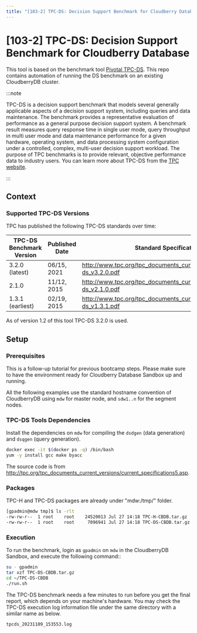 ```yaml
---
title: "[103-2] TPC-DS: Decision Support Benchmark for Cloudberry Database"
---
```


# [103-2] TPC-DS: Decision Support Benchmark for Cloudberry Database

This tool is based on the benchmark tool [Pivotal TPC-DS](https://github.com/pivotal/TPC-DS). This repo contains automation of running the DS benchmark on an existing CloudberryDB cluster.

:::note

TPC-DS is a decision support benchmark that models several generally applicable aspects of a decision support system, including queries and data maintenance. The benchmark provides a representative evaluation of performance as a general purpose decision support system. A benchmark result measures query response time in single user mode, query throughput in multi user mode and data maintenance performance for a given hardware, operating system, and data processing system configuration under a controlled, complex, multi-user decision support workload. The purpose of TPC benchmarks is to provide relevant, objective performance data to industry users. You can learn more about TPC-DS from the [TPC website](https://www.tpc.org/tpcds/default5.asp). 

:::

## Context

### Supported TPC-DS Versions

TPC has published the following TPC-DS standards over time:

| TPC-DS Benchmark Version | Published Date | Standard Specification |
|-|-|-|
| 3.2.0 (latest) | 06/15, 2021 | http://www.tpc.org/tpc_documents_current_versions/pdf/tpc-ds_v3.2.0.pdf |
| 2.1.0 | 11/12, 2015 | http://www.tpc.org/tpc_documents_current_versions/pdf/tpc-ds_v2.1.0.pdf |
| 1.3.1 (earliest) | 02/19, 2015 | http://www.tpc.org/tpc_documents_current_versions/pdf/tpc-ds_v1.3.1.pdf |

As of version 1.2 of this tool TPC-DS 3.2.0 is used.

## Setup

### Prerequisites

This is a follow-up tutorial for previous bootcamp steps. Please make sure to have the environment ready for Cloudberry Database Sandbox up and running.

All the following examples use the standard hostname convention of CloudberryDB using `mdw` for master node, and `sdw1..n` for the segment nodes.

### TPC-DS Tools Dependencies

Install the dependencies on `mdw` for compiling the `dsdgen` (data generation) and `dsqgen` (query generation).

```bash
docker exec -it $(docker ps -q) /bin/bash
yum -y install gcc make byacc
```

The source code is from http://tpc.org/tpc_documents_current_versions/current_specifications5.asp.

### Packages

TPC-H and TPC-DS packages are already under "mdw:/tmp/" folder.

```bash
[gpadmin@mdw tmp]$ ls -rlt
-rw-rw-r--  1 root    root    24520013 Jul 27 14:18 TPC-H-CBDB.tar.gz
-rw-rw-r--  1 root    root     7096941 Jul 27 14:18 TPC-DS-CBDB.tar.gz
```

### Execution

To run the benchmark, login as `gpadmin` on `mdw` in the CloudberryDB Sandbox, and execute the following command::

```bash
su - gpadmin
tar xzf TPC-DS-CBDB.tar.gz
cd ~/TPC-DS-CBDB
./run.sh
```

The TPC-DS benchmark needs a few minutes to run before you get the final report, which depends on your machine's hardware. You may check the TPC-DS execution log information file under the same directory with a similar name as below.

```
tpcds_20231109_153553.log
```